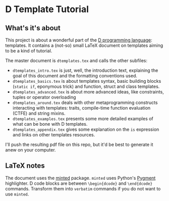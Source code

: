 D Template Tutorial
===================

What's it's about
-----------------

This project is about a wonderful part of the [D programming language](www.dlang.org "D Website"): templates. It contains a (not-so) small LaTeX document on templates aiming to be a kind of tutorial.

The master document is `dtemplates.tex` and calls the other subfiles:

* `dtemplates_intro.tex` is just, well, the introduction text, explaining the goal of this document and the formatting conventions used.
* `dtemplates_basics.tex` is about templates syntax, basic building blocks (`static if`, eponymous trick) and function, struct and class templates.
* `dtemplates_advanced.tex` is about more advanced ideas, like constraints, tuples or operator overloading
* `dtemplates_around.tex` deals with other metaprogramming constructs interacting with templates: traits, compile-time function evaluation (CTFE) and string mixins.
* `dtemplates_examples.tex` presents some more detailed examples of what can be bone with D templates.
* `dtemplates_appendix.tex` gives some explanation on the `is` expression and links on other templates resources.

I'll push the resulting pdf file on this repo, but it'd be best to generate it anew on your computer.

LaTeX notes
-----------

The document uses the [minted](http://code.google.com/p/minted/) package. `minted` uses Python's [Pygment](pygments.org) highlighter.
D code blocks are between `\begin{dcode}` and `\end{dcode}` commands. Transform them into `verbatim` commands if you do not want to use `minted`.
